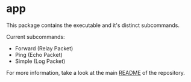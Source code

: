 # app

This package contains the executable and it's distinct subcommands.

Current subcommands:

- Forward (Relay Packet)
- Ping (Echo Packet)
- Simple (Log Packet)

For more information, take a look at the main [README](../README.md) of the repository.
